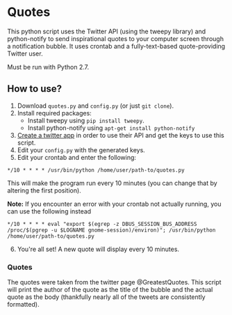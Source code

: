 # Quotes

This python script uses the Twitter API (using the tweepy library) and python-notify to send inspirational quotes to your computer screen through a notification bubble. It uses crontab and a fully-text-based quote-providing Twitter user.

Must be run with Python 2.7.

## How to use?
1. Download `quotes.py` and `config.py` (or just `git clone`).
2. Install required packages:
	- Install tweepy using `pip install tweepy`.
	- Install python-notify using `apt-get install python-notify`	
3. [Create a twitter app](https://apps.twitter.com/) in order to use their API and get the keys to use this script.
4. Edit your `config.py` with the generated keys.
5. Edit your crontab and enter the following:
```
*/10 * * * * /usr/bin/python /home/user/path-to/quotes.py
```
This will make the program run every 10 minutes (you can change that by altering the first position).

__Note:__ If you encounter an error with your crontab not actually running, you can use the following instead
``` 
*/10 * * * * eval "export $(egrep -z DBUS_SESSION_BUS_ADDRESS /proc/$(pgrep -u $LOGNAME gnome-session)/environ)"; /usr/bin/python /home/user/path-to/quotes.py
```
6. You're all set! A new quote will display every 10 minutes.

### Quotes
The quotes were taken from the twitter page @GreatestQuotes. This script will print the author of the quote as the title of the bubble and the actual quote as the body (thankfully nearly all of the tweets are consistently formatted).
